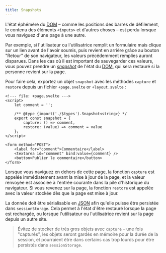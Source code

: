 ```yaml
---
title: Snapshots
---
```


L'état éphémère du <span class="vo">[DOM](PUBLIC_SVELTE_SITE_URL/docs/web#dom)</span> – comme les positions des barres de défilement, le contenu des éléments `<inputs>` et d'autres choses – est perdu lorsque vous naviguez d'une page à une autre.

Par exemple, si l'utilisateur ou l'utilisatrice remplit un formulaire mais clique sur un lien avant de l'avoir soumis, puis revient en arrière grâce au bouton "Retour" de son navigateur, les valeurs précédemment remplies auront disparues. Dans les cas où il est important de sauvegarder ces valeurs, vous pouvez prendre un <span class="vo">_[snapshot](PUBLIC_SVELTE_SITE_URL/docs/sveltejs#snapshot)_</span> de l'état du <span class="vo">[DOM](PUBLIC_SVELTE_SITE_URL/docs/web#dom)</span>, qui sera restauré si la personne revient sur la page.

Pour faire cela, exportez un objet `snapshot` avec les méthodes `capture` et `restore` depuis un fichier `+page.svelte` or `+layout.svelte` :

```svelte
<!--- file: +page.svelte --->
<script>
	let comment = '';

	/** @type {import('./$types').Snapshot<string>} */
	export const snapshot = {
		capture: () => comment,
		restore: (value) => comment = value
	};
</script>

<form method="POST">
	<label for="comment">Commentaire</label>
	<textarea id="comment" bind:value={comment} />
	<button>Publier le commentaire</button>
</form>
```

Lorsque vous naviguez en dehors de cette page, la fonction `capture` est appelée immédiatement avant la mise à jour de la page, et la valeur renvoyée est associée à l'entrée courante dans la pile d'historique du navigateur. Si vous revenez sur la page, la fonction `restore` est appelée avec la valeur stockée dès que la page est mise à jour.

La donnée doit être sérialisable en <span class="vo">[JSON](PUBLIC_SVELTE_SITE_URL/docs/web#json)</span> afin qu'elle puisse être persistée dans `sessionStorage`. Cela permet à l'état d'être restauré lorsque la page est rechargée, ou lorsque l'utilisateur ou l'utilisatrice revient sur la page depuis un autre site.

> Évitez de stocker de très gros objets avec `capture` – une fois "capturés", les objets seront gardés en mémoire pour la durée de la session, et pourraient être dans certains cas trop lourds pour être persistés dans `sessionStorage`.
